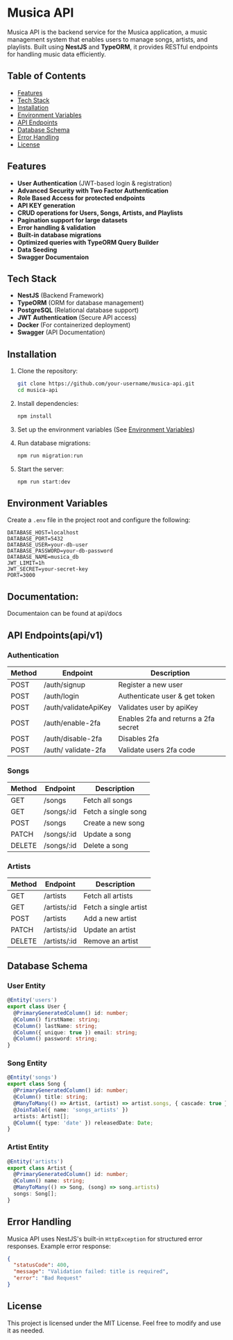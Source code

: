 # Musica API

Musica API is the backend service for the Musica application, a music management system that enables users to manage songs, artists, and playlists. Built using **NestJS** and **TypeORM**, it provides RESTful endpoints for handling music data efficiently.

## Table of Contents
- [Features](#features)
- [Tech Stack](#tech-stack)
- [Installation](#installation)
- [Environment Variables](#environment-variables)
- [API Endpoints](#api-endpoints)
- [Database Schema](#database-schema)
- [Error Handling](#error-handling)
- [License](#license)

## Features
- **User Authentication** (JWT-based login & registration)
- **Advanced Security with Two Factor Authentication**
- **Role Based Access for protected endpoints**
- **API KEY generation**
- **CRUD operations for Users, Songs, Artists, and Playlists**
- **Pagination support for large datasets**
- **Error handling & validation**
- **Built-in database migrations**
- **Optimized queries with TypeORM Query Builder**
- **Data Seeding**
- **Swagger Documentaion**

## Tech Stack
- **NestJS** (Backend Framework)
- **TypeORM** (ORM for database management)
- **PostgreSQL** (Relational database support)
- **JWT Authentication** (Secure API access)
- **Docker** (For containerized deployment)
- **Swagger** (API Documentation)

## Installation

1. Clone the repository:
   ```bash
   git clone https://github.com/your-username/musica-api.git
   cd musica-api
   ```

2. Install dependencies:
   ```bash
   npm install
   ```

3. Set up the environment variables (See [Environment Variables](#environment-variables))

4. Run database migrations:
   ```bash
   npm run migration:run
   ```

5. Start the server:
   ```bash
   npm run start:dev
   ```

## Environment Variables
Create a `.env` file in the project root and configure the following:
```env
DATABASE_HOST=localhost
DATABASE_PORT=5432
DATABASE_USER=your-db-user
DATABASE_PASSWORD=your-db-password
DATABASE_NAME=musica_db
JWT_LIMIT=1h
JWT_SECRET=your-secret-key
PORT=3000
```

## Documentation:
Documentaion can be found at api/docs

## API Endpoints(api/v1)
### **Authentication**
| Method | Endpoint            | Description               |
|--------|--------------------|---------------------------|
| POST   | /auth/signup     | Register a new user       |
| POST   | /auth/login        | Authenticate user & get token |
| POST   | /auth/validateApiKey | Validates user by apiKey |
| POST   | /auth/enable-2fa     | Enables 2fa and returns a 2fa secret |
| POST   | /auth/disable-2fa     | Disables 2fa |
| POST   | /auth/ validate-2fa  | Validate users 2fa code |

### **Songs**
| Method | Endpoint       | Description |
|--------|---------------|-------------|
| GET    | /songs        | Fetch all songs |
| GET    | /songs/:id    | Fetch a single song |
| POST   | /songs        | Create a new song |
| PATCH  | /songs/:id    | Update a song |
| DELETE | /songs/:id    | Delete a song |

### **Artists**
| Method | Endpoint       | Description |
|--------|---------------|-------------|
| GET    | /artists      | Fetch all artists |
| GET    | /artists/:id  | Fetch a single artist |
| POST   | /artists      | Add a new artist |
| PATCH  | /artists/:id  | Update an artist |
| DELETE | /artists/:id  | Remove an artist |

## Database Schema
### **User Entity**
```typescript
@Entity('users')
export class User {
  @PrimaryGeneratedColumn() id: number;
  @Column() firstName: string;
  @Column() lastName: string;
  @Column({ unique: true }) email: string;
  @Column() password: string;
}
```

### **Song Entity**
```typescript
@Entity('songs')
export class Song {
  @PrimaryGeneratedColumn() id: number;
  @Column() title: string;
  @ManyToMany(() => Artist, (artist) => artist.songs, { cascade: true })
  @JoinTable({ name: 'songs_artists' })
  artists: Artist[];
  @Column({ type: 'date' }) releasedDate: Date;
}
```

### **Artist Entity**
```typescript
@Entity('artists')
export class Artist {
  @PrimaryGeneratedColumn() id: number;
  @Column() name: string;
  @ManyToMany(() => Song, (song) => song.artists)
  songs: Song[];
}
```

## Error Handling
Musica API uses NestJS's built-in `HttpException` for structured error responses. Example error response:
```json
{
  "statusCode": 400,
  "message": "Validation failed: title is required",
  "error": "Bad Request"
}
```

## License
This project is licensed under the MIT License. Feel free to modify and use it as needed.

